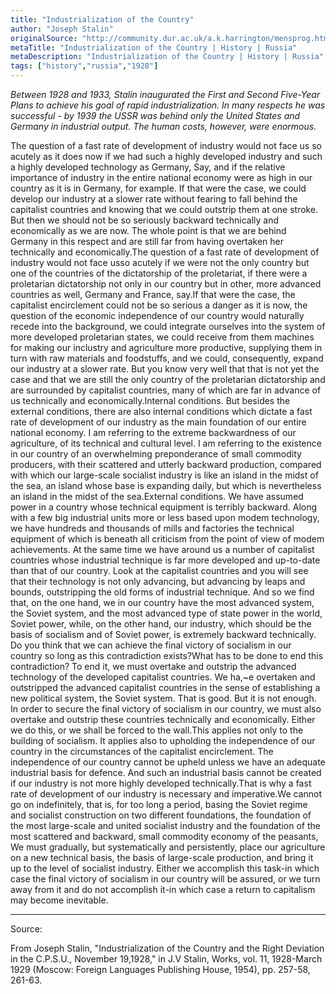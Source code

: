 ```yaml
---
title: "Industrialization of the Country"
author: "Joseph Stalin"
originalSource: "http://community.dur.ac.uk/a.k.harrington/mensprog.html"
metaTitle: "Industrialization of the Country | History | Russia"
metaDescription: "Industrialization of the Country | History | Russia"
tags: ["history","russia","1928"]
---
```


*Between 1928 and 1933, Stalin inaugurated the First and Second Five-Year Plans to achieve his goal of rapid industrialization. In many respects he was successful - by 1939 the USSR was behind only the United States and Germany in industrial output. The human costs, however, were enormous.*

The question of a fast rate of development of industry would not face us so acutely as it does now if we had such a highly developed industry and such a highly developed technology as Germany, Say, and if the relative importance of industry in the entire national economy were as high in our country as it is in Germany, for example. If that were the case, we could develop our industry at a slower rate without fearing to fall behind the capitalist countries and knowing that we could outstrip them at one stroke. But then we should not be so seriously backward technically and economically as we are now. The whole point is that we are behind Germany in this respect and are still far from having overtaken her technically and economically.The question of a fast rate of development of industry would not face usso acutely if we were not the only country but one of the countries of the dictatorship of the proletariat, if there were a proletarian dictatorship not only in our country but in other, more advanced countries as well, Germany and France, say.If that were the case, the capitalist encirclement could not be so serious a danger as it is now, the question of the economic independence of our country would naturally recede into the background, we could integrate ourselves into the system of more developed proletarian states, we could receive from them machines for making our inclustry and agriculture more productive, supplying them in turn with raw materials and foodstuffs, and we could, consequently, expand our industry at a slower rate. But you know very well that that is not yet the case and that we are still the only country of the proletarian dictatorship and are surrounded by capitalist countries, many of which are far in advance of us technically and economically.Internal conditions. But besides the external conditions, there are also internal conditions which dictate a fast rate of development of our industry as the main foundation of our entire national economy. I am referring to the extreme backwardness of our agriculture, of its technical and cultural level. I am referring to the existence in our country of an overwhelming preponderance of small commodity producers, with their scattered and utterly backward production, compared with which our large-scale socialist industry is like an island in the midst of the sea, an island whose base is expanding daily, but which is nevertheless an island in the midst of the sea.External conditions. We have assumed power in a country whose technical equipment is terribly backward. Along with a few big industrial units more or less based upon modem technology, we have hundreds and thousands of mills and factories the technical equipment of which is beneath all criticism from the point of view of modem achievements. At the same time we have around us a number of capitalist countries whose industrial technique is far more developed and up-to-date than that of our country. Look at the capitalist countries and you will see that their technology is not only advancing, but advancing by leaps and bounds, outstripping the old forms of industrial technique. And so we find that, on the one hand, we in our country have the most advanced system, the Soviet system, and the most advanced type of state power in the world, Soviet power, while, on the other hand, our industry, which should be the basis of socialism and of Soviet power, is extremely backward technically. Do you think that we can achieve the final victory of socialism in our country so long as this contradiction exists?What has to be done to end this contradiction? To end it, we must overtake and outstrip the advanced technology of the developed capitalist countries. We ha,~e overtaken and outstripped the advanced capitalist countries in the sense of establishing a new political system, the Soviet system. That is good. But it is not enough. In order to secure the final victory of socialism in our country, we must also overtake and outstrip these countries technically and economically. Either we do this, or we shall be forced to the wall.This applies not only to the building of socialism. It applies also to upholding the independence of our country in the circumstances of the capitalist encirclement. The independence of our country cannot be upheld unless we have an adequate industrial basis for defence. And such an industrial basis cannot be created if our industry is not more highly developed technically.That is why a fast rate of development of our industry is necessary and imperative.We cannot go on indefinitely, that is, for too long a period, basing the Soviet regime and socialist construction on two different foundations, the foundation of the most large-scale and united socialist industry and the foundation of the most scattered and backward, small commodity economy of the peasants, We must gradually, but systematically and persistently, place our agriculture on a new technical basis, the basis of large-scale production, and bring it up to the level of socialist industry. Either we accomplish this task-in which case the final victory of socialism in our country will be assured, or we turn away from it and do not accomplish it-in which case a return to capitalism may become inevitable.

---

Source:

From Joseph Stalin, "Industrialization of the Country and the Right Deviation in the C.P.S.U., November 19,1928," in J.V Stalin, Works, vol. 11, 1928-March 1929 (Moscow: Foreign Languages Publishing House, 1954), pp. 257-58, 261-63.